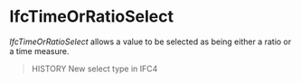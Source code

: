 IfcTimeOrRatioSelect
====================
_IfcTimeOrRatioSelect_ allows a value to be selected as being either a ratio
or a time measure.  
  
> HISTORY  New select type in IFC4  



